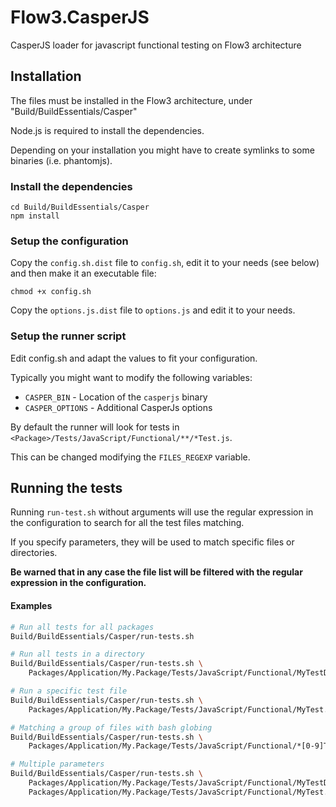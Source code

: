 # Flow3.CasperJS
CasperJS loader for javascript functional testing on Flow3 architecture

## Installation

The files must be installed in the Flow3 architecture, under "Build/BuildEssentials/Casper"

Node.js is required to install the dependencies.

Depending on your installation you might have to create symlinks to some binaries (i.e. phantomjs).

### Install the dependencies

```
cd Build/BuildEssentials/Casper
npm install
```

### Setup the configuration

Copy the ```config.sh.dist``` file to ```config.sh```, edit it to your needs (see below) and then make it an executable file:

```
chmod +x config.sh
```

Copy the ```options.js.dist``` file to ```options.js``` and edit it to your needs.

### Setup the runner script

Edit config.sh and adapt the values to fit your configuration.

Typically you might want to modify the following variables:

 * ```CASPER_BIN``` - Location of the ```casperjs``` binary
 * ```CASPER_OPTIONS``` - Additional CasperJs options

By default the runner will look for tests in ```<Package>/Tests/JavaScript/Functional/**/*Test.js```.

This can be changed modifying the ```FILES_REGEXP``` variable.

## Running the tests

Running ```run-test.sh``` without arguments will use the regular expression in the configuration to search for all
the test files matching.

If you specify parameters, they will be used to match specific files or directories.

**Be warned that in any case the file list will be filtered with the regular expression in the configuration.**

#### Examples

```bash
# Run all tests for all packages
Build/BuildEssentials/Casper/run-tests.sh

# Run all tests in a directory
Build/BuildEssentials/Casper/run-tests.sh \
    Packages/Application/My.Package/Tests/JavaScript/Functional/MyTestDir

# Run a specific test file
Build/BuildEssentials/Casper/run-tests.sh \
    Packages/Application/My.Package/Tests/JavaScript/Functional/MyTest.js

# Matching a group of files with bash globing
Build/BuildEssentials/Casper/run-tests.sh \ 
    Packages/Application/My.Package/Tests/JavaScript/Functional/*[0-9]Test.js

# Multiple parameters
Build/BuildEssentials/Casper/run-tests.sh \
    Packages/Application/My.Package/Tests/JavaScript/Functional/MyTestDir \
    Packages/Application/My.Package/Tests/JavaScript/Functional/MyTest.js

```
